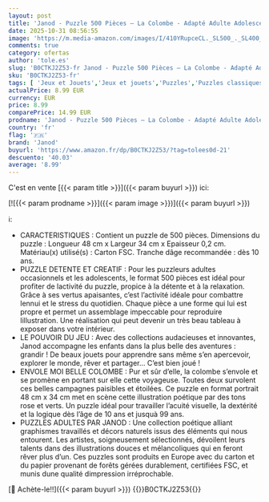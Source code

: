 ```yaml
---
layout: post
title: 'Janod - Puzzle 500 Pièces – La Colombe - Adapté Adulte Adolescent Enfant - Développe la Patience et la Dextérité - Fabrication Européenne et Certifié FSC - Dès 10 Ans J02521  Rose'
date: 2025-10-31 08:56:55
image: 'https://m.media-amazon.com/images/I/410YRupceCL._SL500_._SL400_.jpg'
comments: true
category: ofertas
author: 'tole.es'
slug: 'B0CTKJ2Z53-fr Janod - Puzzle 500 Pièces – La Colombe - Adapté Adulte...'
sku: 'B0CTKJ2Z53-fr'
tags: [ 'Jeux et Jouets','Jeux et jouets','Puzzles','Puzzles classiques','janod','🇫🇷', ]
actualPrice: 8.99 EUR
currency: EUR
price: 8.99
comparePrice: 14.99 EUR
prodname: 'Janod - Puzzle 500 Pièces – La Colombe - Adapté Adulte Adolescent Enfant - Développe la Patience et la Dextérité - Fabrication Européenne et Certifié FSC - Dès 10 Ans J02521  Rose'
country: 'fr'
flag: '🇫🇷'
brand: 'Janod'
buyurl: 'https://www.amazon.fr/dp/B0CTKJ2Z53/?tag=tolees0d-21'
descuento: '40.03'
average: '8.99'
---
```


C'est en vente [{{< param title >}}]({{< param buyurl >}}) ici:

[![{{< param prodname >}}]({{< param image >}})]({{< param buyurl >}})

ℹ️:

- CARACTERISTIQUES : Contient un puzzle de 500 pièces. Dimensions du puzzle : Longueur 48 cm x Largeur 34 cm x Epaisseur 0,2 cm. Matériau(x) utilisé(s) : Carton FSC. Tranche dâge recommandée : dès 10 ans.
- PUZZLE DETENTE ET CREATIF : Pour les puzzleurs adultes occasionnels et les adolescents, le format 500 pièces est idéal pour profiter de lactivité du puzzle, propice à la détente et à la relaxation. Grâce à ses vertus apaisantes, c’est l’activité idéale pour combattre lennui et le stress du quotidien. Chaque pièce a une forme qui lui est propre et permet un assemblage impeccable pour reproduire lillustration. Une réalisation qui peut devenir un très beau tableau à exposer dans votre intérieur.
- LE POUVOIR DU JEU : Avec des collections audacieuses et innovantes, Janod accompagne les enfants dans la plus belle des aventures : grandir ! De beaux jouets pour apprendre sans même s’en apercevoir, explorer le monde, rêver et partager… C’est bien joué !
- ENVOLE MOI BELLE COLOMBE : Pur et sûr d’elle, la colombe s’envole et se promène en portant sur elle cette voyageuse. Toutes deux survolent ces belles campagnes paisibles et étoilées. Ce puzzle en format portrait 48 cm x 34 cm met en scène cette illustration poétique par des tons rose et verts. Un puzzle idéal pour travailler l’acuité visuelle, la dextérité et la logique dès l’âge de 10 ans et jusquà 99 ans.
- PUZZLES ADULTES PAR JANOD : Une collection poétique alliant graphismes travaillés et décors naturels issus des éléments qui nous entourent. Les artistes, soigneusement sélectionnés, dévoilent leurs talents dans des illustrations douces et mélancoliques qui en feront rêver plus d’un. Ces puzzles sont produits en Europe avec du carton et du papier provenant de forêts gérées durablement, certifiées FSC, et munis dune qualité dimpression irréprochable.

[🛒 Achète-le!!]({{< param buyurl >}})
{{<world>}}B0CTKJ2Z53{{</world>}}
